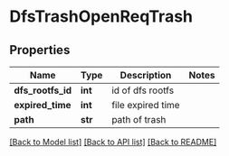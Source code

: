 # DfsTrashOpenReqTrash

## Properties
Name | Type | Description | Notes
------------ | ------------- | ------------- | -------------
**dfs_rootfs_id** | **int** | id of dfs rootfs | 
**expired_time** | **int** | file expired time | 
**path** | **str** | path of trash | 

[[Back to Model list]](../README.md#documentation-for-models) [[Back to API list]](../README.md#documentation-for-api-endpoints) [[Back to README]](../README.md)



